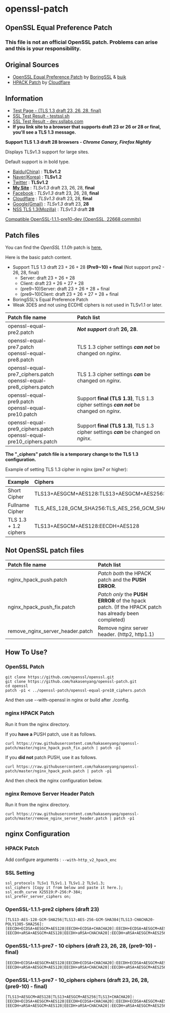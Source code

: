 # openssl-patch

## OpenSSL Equal Preference Patch

### This file is not an official OpenSSL patch. Problems can arise and this is your responsibility.

## Original Sources
- [OpenSSL Equal Preference Patch](https://boringssl.googlesource.com/boringssl/+/858a88daf27975f67d9f63e18f95645be2886bfb%5E%21) by [BoringSSL](https://github.com/google/boringssl) & [buik](https://gitlab.com/buik/openssl/blob/openssl-patch/openssl-1.1)
- [HPACK Patch](https://github.com/cloudflare/sslconfig/blob/master/patches/nginx_1.13.1_http2_hpack.patch) by [Cloudflare](https://github.com/cloudflare/sslconfig)

## Information

- [Test Page - (TLS 1.3 draft 23, 26, 28, final)](https://ssl.hakase.io/)
- [SSL Test Result - testssl.sh](https://ssl.hakase.io/ssltest/hakase.io.html)
- [SSL Test Result - dev.ssllabs.com](https://dev.ssllabs.com/ssltest/analyze.html?d=hakase.io)
- **If you link site to a browser that supports draft 23 or 26 or 28 or final, you'll see a TLS 1.3 message.**

**Support TLS 1.3 draft 28 browsers - _Chrome Canary, Firefox Nightly_**

Displays TLSv1.3 support for large sites.

Default support is in bold type.
- [Baidu(China)](https://baidu.cn/) : **TLSv1.2**
- [Naver(Korea)](https://naver.com/) : **TLSv1.2**
- [Twitter](https://twitter.com/) : **TLSv1.2**
- [**My Site**](https://hakase.io/) : _TLSv1.3_ draft 23, 26, 28, **final**
- [Facebook](https://facebook.com/) : _TLSv1.3_ draft 23, 26, 28, **final**
- [Cloudflare](https://cloudflare.com/) : _TLSv1.3_ draft 23, 28, **final**
- [Google(Gmail)](https://gmail.com/) : _TLSv1.3_ draft 23, **28**
- [NSS TLS 1.3(Mozilla)](https://tls13.crypto.mozilla.org/) : _TLSv1.3_ draft **28**

[Compatible OpenSSL-1.1.1-pre10-dev (OpenSSL, 22668 commits)](https://github.com/openssl/openssl/tree/2fe3e2b68272e803a6e35259a49919d57205418b)

## Patch files

You can find the _OpenSSL 1.1.0h_ patch is [here.](https://gitlab.com/buik/openssl/blob/openssl-patch/openssl-1.1/OpenSSL1.1h-equal-preference-cipher-groups.patch)

Here is the basic patch content.
- Support TLS 1.3 draft 23 + 26 + 28 **(Pre9~10) + final** (Not support pre2 - 26, 28, final)
    - Server: draft 23 + 26 + 28
    - Client: draft 23 + 26 + 27 + 28
    - (pre9~10)Server: draft 23 + 26 + 28 + final
    - (pre9~10)Client: draft 23 + 26 + 27 + 28 + final
- BoringSSL's Equal Preference Patch
- Weak 3DES and not using ECDHE ciphers is not used in TLSv1.1 or later.

| Patch file name | Patch list |
| :--- | :--- |
| openssl-equal-pre2.patch | **_Not support_** draft **26, 28**. |
| openssl-equal-pre7.patch<br />openssl-equal-pre8.patch | TLS 1.3 cipher settings **_can not_** be changed on _nginx_. |
| openssl-equal-pre7_ciphers.patch<br />openssl-equal-pre8_ciphers.patch | TLS 1.3 cipher settings **_can_** be changed on _nginx_. |
| openssl-equal-pre9.patch<br />openssl-equal-pre10.patch | Support **final (TLS 1.3)**, TLS 1.3 cipher settings **_can not_** be changed on _nginx_. |
| openssl-equal-pre9_ciphers.patch<br />openssl-equal-pre10_ciphers.patch | Support **final (TLS 1.3)**, TLS 1.3 cipher settings **_can_** be changed on _nginx_. |

**The "_ciphers" patch file is a temporary change to the TLS 1.3 configuration.**

Example of setting TLS 1.3 cipher in nginx (pre7 or higher):

| Example | Ciphers |
| :--- | :--- |
| Short Cipher |  TLS13+AESGCM+AES128:TLS13+AESGCM+AES256:TLS13+CHACHA20 |
| Fullname Cipher | TLS_AES_128_GCM_SHA256:TLS_AES_256_GCM_SHA384:TLS_CHACHA20_POLY1305_SHA256 |
| TLS 1.3 + 1.2 ciphers | TLS13+AESGCM+AES128:EECDH+AES128 |

## Not OpenSSL patch files

| Patch file name | Patch list |
| :--- | :--- |
| nginx_hpack_push.patch | _Patch both_ the HPACK patch and the **PUSH ERROR**. |
| nginx_hpack_push_fix.patch | _Patch only_ the **PUSH ERROR** of the hpack patch. (If the HPACK patch has already been completed) |
| remove_nginx_server_header.patch | Remove nginx server header. (http2, http1.1) |

## How To Use?

### OpenSSL Patch

```
git clone https://github.com/openssl/openssl.git
git clone https://github.com/hakasenyang/openssl-patch.git
cd openssl
patch -p1 < ../openssl-patch/openssl-equal-pre10_ciphers.patch
```

And then use --with-openssl in nginx or build after ./config.

### nginx HPACK Patch

Run it from the nginx directory.

If you **have a** PUSH patch, use it as follows.

``curl https://raw.githubusercontent.com/hakasenyang/openssl-patch/master/nginx_hpack_push_fix.patch | patch -p1 ``

If you **did not** patch PUSH, use it as follows.

``curl https://raw.githubusercontent.com/hakasenyang/openssl-patch/master/nginx_hpack_push.patch | patch -p1``

And then check the nginx configuration below.

### nginx Remove Server Header Patch

Run it from the nginx directory.

``curl https://raw.githubusercontent.com/hakasenyang/openssl-patch/master/remove_nginx_server_header.patch | patch -p1``

## nginx Configuration

### HPACK Patch

Add configure arguments : ``--with-http_v2_hpack_enc``

### SSL Setting
```
ssl_protocols TLSv1 TLSv1.1 TLSv1.2 TLSv1.3;
ssl_ciphers [Copy it from below and paste it here.];
ssl_ecdh_curve X25519:P-256:P-384;
ssl_prefer_server_ciphers on;
```

### OpenSSL-1.1.1-pre2 ciphers (draft 23)
```
[TLS13-AES-128-GCM-SHA256|TLS13-AES-256-GCM-SHA384|TLS13-CHACHA20-POLY1305-SHA256]:[EECDH+ECDSA+AESGCM+AES128|EECDH+ECDSA+CHACHA20]:EECDH+ECDSA+AESGCM+AES256:EECDH+ECDSA+AES128+SHA:EECDH+ECDSA+AES256+SHA:[EECDH+aRSA+AESGCM+AES128|EECDH+aRSA+CHACHA20]:EECDH+aRSA+AESGCM+AES256:EECDH+aRSA+AES128+SHA:EECDH+aRSA+AES256+SHA:RSA+AES128+SHA:RSA+AES256+SHA:RSA+3DES
```

### OpenSSL-1.1.1-pre7 - 10 ciphers (draft 23, 26, 28, **(pre9-10) - final**)
```
[EECDH+ECDSA+AESGCM+AES128|EECDH+ECDSA+CHACHA20]:EECDH+ECDSA+AESGCM+AES256:EECDH+ECDSA+AES128+SHA:EECDH+ECDSA+AES256+SHA:[EECDH+aRSA+AESGCM+AES128|EECDH+aRSA+CHACHA20]:EECDH+aRSA+AESGCM+AES256:EECDH+aRSA+AES128+SHA:EECDH+aRSA+AES256+SHA:RSA+AES128+SHA:RSA+AES256+SHA:RSA+3DES
```

### OpenSSL-1.1.1-pre7 - 10_ciphers ciphers (draft 23, 26, 28, **(pre9-10) - final**)
```
[TLS13+AESGCM+AES128|TLS13+AESGCM+AES256|TLS13+CHACHA20]:[EECDH+ECDSA+AESGCM+AES128|EECDH+ECDSA+CHACHA20]:EECDH+ECDSA+AESGCM+AES256:EECDH+ECDSA+AES128+SHA:EECDH+ECDSA+AES256+SHA:[EECDH+aRSA+AESGCM+AES128|EECDH+aRSA+CHACHA20]:EECDH+aRSA+AESGCM+AES256:EECDH+aRSA+AES128+SHA:EECDH+aRSA+AES256+SHA:RSA+AES128+SHA:RSA+AES256+SHA:RSA+3DES
```
